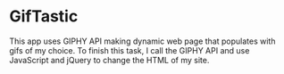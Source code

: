 # GifTastic


This app uses GIPHY API making dynamic web page that populates with gifs of my choice. To finish this task, I call the GIPHY API and use JavaScript and jQuery to change the HTML of my site. 
